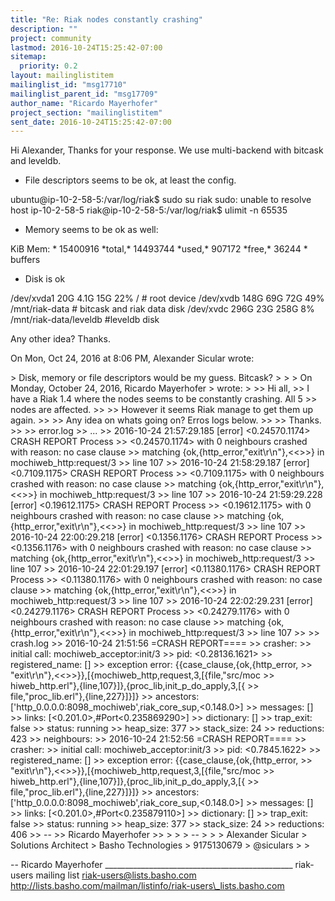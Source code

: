 ```yaml
---
title: "Re: Riak nodes constantly crashing"
description: ""
project: community
lastmod: 2016-10-24T15:25:42-07:00
sitemap:
  priority: 0.2
layout: mailinglistitem
mailinglist_id: "msg17710"
mailinglist_parent_id: "msg17709"
author_name: "Ricardo Mayerhofer"
project_section: "mailinglistitem"
sent_date: 2016-10-24T15:25:42-07:00
---
```



Hi Alexander,
Thanks for your response. We use multi-backend with bitcask and leveldb.

- File descriptors seems to be ok, at least the config.

ubuntu@ip-10-2-58-5:/var/log/riak$ sudo su riak
sudo: unable to resolve host ip-10-2-58-5
riak@ip-10-2-58-5:/var/log/riak$ ulimit -n
65535

- Memory seems to be ok as well:

KiB Mem: \* 15400916 \*total,\* 14493744 \*used,\* 907172 \*free,\* 36244 \*
buffers

- Disk is ok

/dev/xvda1 20G 4.1G 15G 22% / # root device
/dev/xvdb 148G 69G 72G 49% /mnt/riak-data # bitcask and riak
data disk
/dev/xvdc 296G 23G 258G 8% /mnt/riak-data/leveldb #leveldb disk

Any other idea? Thanks.

On Mon, Oct 24, 2016 at 8:06 PM, Alexander Sicular 
wrote:

&gt; Disk, memory or file descriptors would be my guess. Bitcask?
&gt;
&gt;
&gt; On Monday, October 24, 2016, Ricardo Mayerhofer 
&gt; wrote:
&gt;
&gt;&gt; Hi all,
&gt;&gt; I have a Riak 1.4 where the nodes seems to be constantly crashing. All 5
&gt;&gt; nodes are affected.
&gt;&gt;
&gt;&gt; However it seems Riak manage to get them up again.
&gt;&gt;
&gt;&gt; Any idea on whats going on? Erros logs below.
&gt;&gt;
&gt;&gt; Thanks.
&gt;&gt;
&gt;&gt; error.log
&gt;&gt; ...
&gt;&gt; 2016-10-24 21:57:29.185 [error] &lt;0.24570.1174&gt; CRASH REPORT Process
&gt;&gt; &lt;0.24570.1174&gt; with 0 neighbours crashed with reason: no case clause
&gt;&gt; matching {ok,{http\_error,"exit\r\n"},&lt;&lt;&gt;&gt;} in mochiweb\_http:request/3
&gt;&gt; line 107
&gt;&gt; 2016-10-24 21:58:29.187 [error] &lt;0.7109.1175&gt; CRASH REPORT Process
&gt;&gt; &lt;0.7109.1175&gt; with 0 neighbours crashed with reason: no case clause
&gt;&gt; matching {ok,{http\_error,"exit\r\n"},&lt;&lt;&gt;&gt;} in mochiweb\_http:request/3
&gt;&gt; line 107
&gt;&gt; 2016-10-24 21:59:29.228 [error] &lt;0.19612.1175&gt; CRASH REPORT Process
&gt;&gt; &lt;0.19612.1175&gt; with 0 neighbours crashed with reason: no case clause
&gt;&gt; matching {ok,{http\_error,"exit\r\n"},&lt;&lt;&gt;&gt;} in mochiweb\_http:request/3
&gt;&gt; line 107
&gt;&gt; 2016-10-24 22:00:29.218 [error] &lt;0.1356.1176&gt; CRASH REPORT Process
&gt;&gt; &lt;0.1356.1176&gt; with 0 neighbours crashed with reason: no case clause
&gt;&gt; matching {ok,{http\_error,"exit\r\n"},&lt;&lt;&gt;&gt;} in mochiweb\_http:request/3
&gt;&gt; line 107
&gt;&gt; 2016-10-24 22:01:29.197 [error] &lt;0.11380.1176&gt; CRASH REPORT Process
&gt;&gt; &lt;0.11380.1176&gt; with 0 neighbours crashed with reason: no case clause
&gt;&gt; matching {ok,{http\_error,"exit\r\n"},&lt;&lt;&gt;&gt;} in mochiweb\_http:request/3
&gt;&gt; line 107
&gt;&gt; 2016-10-24 22:02:29.231 [error] &lt;0.24279.1176&gt; CRASH REPORT Process
&gt;&gt; &lt;0.24279.1176&gt; with 0 neighbours crashed with reason: no case clause
&gt;&gt; matching {ok,{http\_error,"exit\r\n"},&lt;&lt;&gt;&gt;} in mochiweb\_http:request/3
&gt;&gt; line 107
&gt;&gt;
&gt;&gt; crash.log
&gt;&gt; 2016-10-24 21:51:56 =CRASH REPORT====
&gt;&gt; crasher:
&gt;&gt; initial call: mochiweb\_acceptor:init/3
&gt;&gt; pid: &lt;0.28136.1621&gt;
&gt;&gt; registered\_name: []
&gt;&gt; exception error: {{case\_clause,{ok,{http\_error,
&gt;&gt; "exit\r\n"},&lt;&lt;&gt;&gt;}},[{mochiweb\_http,request,3,[{file,"src/moc
&gt;&gt; hiweb\_http.erl"},{line,107}]},{proc\_lib,init\_p\_do\_apply,3,[{
&gt;&gt; file,"proc\_lib.erl"},{line,227}]}]}
&gt;&gt; ancestors: ['http\_0.0.0.0:8098\_mochiweb',riak\_core\_sup,&lt;0.148.0&gt;]
&gt;&gt; messages: []
&gt;&gt; links: [&lt;0.201.0&gt;,#Port&lt;0.235869290&gt;]
&gt;&gt; dictionary: []
&gt;&gt; trap\_exit: false
&gt;&gt; status: running
&gt;&gt; heap\_size: 377
&gt;&gt; stack\_size: 24
&gt;&gt; reductions: 423
&gt;&gt; neighbours:
&gt;&gt; 2016-10-24 21:52:56 =CRASH REPORT====
&gt;&gt; crasher:
&gt;&gt; initial call: mochiweb\_acceptor:init/3
&gt;&gt; pid: &lt;0.7845.1622&gt;
&gt;&gt; registered\_name: []
&gt;&gt; exception error: {{case\_clause,{ok,{http\_error,
&gt;&gt; "exit\r\n"},&lt;&lt;&gt;&gt;}},[{mochiweb\_http,request,3,[{file,"src/moc
&gt;&gt; hiweb\_http.erl"},{line,107}]},{proc\_lib,init\_p\_do\_apply,3,[{
&gt;&gt; file,"proc\_lib.erl"},{line,227}]}]}
&gt;&gt; ancestors: ['http\_0.0.0.0:8098\_mochiweb',riak\_core\_sup,&lt;0.148.0&gt;]
&gt;&gt; messages: []
&gt;&gt; links: [&lt;0.201.0&gt;,#Port&lt;0.235879110&gt;]
&gt;&gt; dictionary: []
&gt;&gt; trap\_exit: false
&gt;&gt; status: running
&gt;&gt; heap\_size: 377
&gt;&gt; stack\_size: 24
&gt;&gt; reductions: 406
&gt;&gt; --
&gt;&gt; Ricardo Mayerhofer
&gt;&gt;
&gt;
&gt;
&gt; --
&gt;
&gt;
&gt; Alexander Sicular
&gt; Solutions Architect
&gt; Basho Technologies
&gt; 9175130679
&gt; @siculars
&gt;
&gt;


-- 
Ricardo Mayerhofer
\_\_\_\_\_\_\_\_\_\_\_\_\_\_\_\_\_\_\_\_\_\_\_\_\_\_\_\_\_\_\_\_\_\_\_\_\_\_\_\_\_\_\_\_\_\_\_
riak-users mailing list
riak-users@lists.basho.com
http://lists.basho.com/mailman/listinfo/riak-users\_lists.basho.com

